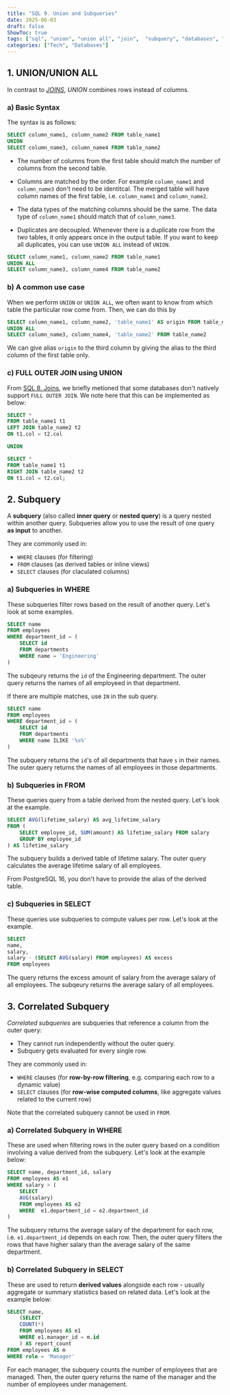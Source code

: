 ```yaml
---
title: "SQL 9. Union and Subqueries"
date: 2025-06-03
draft: false
ShowToc: true
tags: ["sql", "union", "union all", "join",  "subquery", "databases", "interview prep"]
categories: ["Tech", "Databases"]
---
```



## 1. UNION/UNION ALL
In contrast to [*JOINS*](/posts/data_eng/sql/sql8), *UNION* combines rows instead of columns. 

### a) Basic Syntax

The syntax is as follows:
``` sql
SELECT column_name1, column_name2 FROM table_name1
UNION
SELECT column_name3, column_name4 FROM table_name2
```
- The number of columns from the first table should match the number of columns from the second table.
- Columns are matched by the order. For example `column_name1` and `column_name3` don't need to be identitcal. The merged table will have column names of the first table, i.e. `column_name1` and `column_name2`. 

- The data types of the matching columns should be the same. The data type of `column_name1` should match that of `column_name3`.

- Duplicates are decoupled. Whenever there is a duplicate row from the two tables, it only appears once in the output table. If you want to keep all duplicates, you can use `UNION ALL` instead of `UNION`.

``` sql
SELECT column_name1, column_name2 FROM table_name1
UNION ALL
SELECT column_name3, column_name4 FROM table_name2
```

### b) A common use case

When we perform `UNION` or `UNION ALL`, we often want to know from which table the particular row come from. Then, we can do this by

``` sql
SELECT column_name1, column_name2, 'table_name1' AS origin FROM table_name1
UNION ALL
SELECT column_name3, column_name4, 'table_name2' FROM table_name2
```

We can give alias `origin` to the third column by giving the alias to the third column of the first table only.

### c) FULL OUTER JOIN using UNION

From [SQL 8. Joins](/posts/data_eng/sql/sql8), we briefly metioned that some databases don't natively  support `FULL OUTER JOIN`. We note here that this can be implemented as below:

``` sql
SELECT * 
FROM table_name1 t1
LEFT JOIN table_name2 t2
ON t1.col = t2.col

UNION

SELECT * 
FROM table_name1 t1
RIGHT JOIN table_name2 t2
ON t1.col = t2.col;
```

## 2. Subquery

A **subquery** (also called **inner query** or **nested query**) is a query nested within another query. Subqueries allow you to use the result of one query **as input** to another.

They are commonly used in:

- `WHERE` clauses (for filtering)
- `FROM` clauses (as derived tables or inline views)
- `SELECT` clauses (for claculated columns)

### a) Subqueries in WHERE

These subqueries filter rows based on the result of another query. Let's look at some examples.

``` sql
SELECT name
FROM employees
WHERE department_id = (
    SELECT id
    FROM departments
    WHERE name = 'Engineering'
)
```
The subqeury returns the `id` of the Engineering department. The outer query returns the names of all employeed in that department.

If there are multiple matches, use `IN` in the sub query.

``` sql
SELECT name
FROM employees
WHERE department_id = (
    SELECT id
    FROM departments
    WHERE name ILIKE '%s%'
)
```
The subquery returns the `id`'s of all departments that have `s` in their names. The outer query returns the names of  all employees in those departments.

### b) Subqueries in FROM

These queries query from a table derived from the nested query. Let's look at the example.
``` sql
SELECT AVG(lifetime_salary) AS avg_lifetime_salary
FROM (
    SELECT employee_id, SUM(amount) AS lifetime_salary FROM salary
    GROUP BY employee_id
) AS lifetime_salary
```
The subquery builds a derived table of lifetime salary. The outer query calculates the average lifetime salary of all employees.

From PostgreSQL 16, you don't have to provide the alias of the derived table.

### c) Subqueries in SELECT

These queries use subqueries to compute values per row. Let's look at the example.
```sql
SELECT 
name,
salary,
salary - (SELECT AVG(salary) FROM employees) AS excess
FROM employees
```
The query returns the excess amount of salary from the average salary of all employees. The subqeury returns the average salary of all employees.

## 3. Correlated Subquery

*Correlated subqueries* are subqueries that reference a column from the outer query:
- They cannot run independently without the outer query. 
- Subquery gets evaluated for every single row.

They are commonly used in:

- `WHERE` clauses (for **row-by-row filtering**, e.g. comparing each row to a dynamic value)
- `SELECT` clauses (for **row-wise computed columns**, like aggregate values related to the current row)

Note that the correlated subquery cannot be used in `FROM`.

### a) Correlated Subquery in WHERE

These are used when filtering rows in the outer query based on a condition involving a value derived from the subquery. Let's look at the example below:

``` sql
SELECT name, department_id, salary
FROM employees AS e1
WHERE salary > (
    SELECT
    AVG(salary)
    FROM employees AS e2
    WHERE  e1.department_id = e2.department_id
)
```

The subquery returns the average salary of the department for each row, i.e. `e1.department_id` depends on each row. Then, the outer query filters the rows that have higher salary than the average salary of the same department. 

### b) Correlated Subquery in SELECT

These are used to return **derived values** alongside each row - usually aggregate or summary statistics based on related data. Let's look at the example below:
``` sql
SELECT name,
    (SELECT
    COUNT(*)
    FROM employees AS e1
    WHERE e1.manager_id = m.id
    ) AS report_count
FROM employees AS m
WHERE role = 'Manager'
```

For each manager, the subquery counts the number of employees that are managed. Then, the outer query returns the name of the manager and the number of employees under management.

